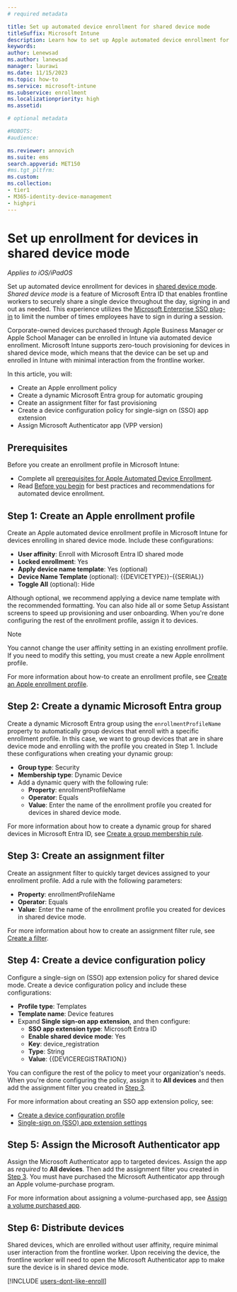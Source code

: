 ```yaml
---
# required metadata

title: Set up automated device enrollment for shared device mode 
titleSuffix: Microsoft Intune
description: Learn how to set up Apple automated device enrollment for iOS/iPadOS devices in shared device mode, a feature of Microsoft Entra.    
keywords:
author: Lenewsad
ms.author: lanewsad
manager: laurawi
ms.date: 11/15/2023
ms.topic: how-to
ms.service: microsoft-intune
ms.subservice: enrollment
ms.localizationpriority: high
ms.assetid: 

# optional metadata

#ROBOTS:
#audience:

ms.reviewer: annovich 
ms.suite: ems
search.appverid: MET150
#ms.tgt_pltfrm:
ms.custom: 
ms.collection:
- tier1
- M365-identity-device-management
- highpri
---  
```


# Set up enrollment for devices in shared device mode  

*Applies to iOS/iPadOS*  

Set up automated device enrollment for devices in [shared device mode](/azure/active-directory/develop/msal-ios-shared-devices). *Shared device mode* is a feature of Microsoft Entra ID that enables frontline workers to securely share a single device throughout the day, signing in and out as needed. This experience utilizes the [Microsoft Enterprise SSO plug-in](../configuration/use-enterprise-sso-plug-in-ios-ipados-with-intune.md) to limit the number of times employees have to sign in during a session.      

Corporate-owned devices purchased through Apple Business Manager or Apple School Manager can be enrolled in Intune via automated device enrollment.  Microsoft Intune supports zero-touch provisioning for devices in shared device mode, which means that the device can be set up and enrolled in Intune with minimal interaction from the frontline worker.     

In this article, you will:  

* Create an Apple enrollment policy
* Create a dynamic Microsoft Entra group for automatic grouping
* Create an assignment filter for fast provisioning
* Create a device configuration policy for single-sign on (SSO) app extension
* Assign Microsoft Authenticator app (VPP version)     

## Prerequisites 
Before you create an enrollment profile in Microsoft Intune:  

* Complete all [prerequisites for Apple Automated Device Enrollment](device-enrollment-program-enroll-ios.md#prerequisites).  
* Read [Before you begin](device-enrollment-program-enroll-ios.md#before-you-begin) for best practices and recommendations for automated device enrollment.  

## Step 1: Create an Apple enrollment profile  
Create an Apple automated device enrollment profile in Microsoft Intune for devices enrolling in shared device mode. Include these configurations:    
* **User affinity**: Enroll with Microsoft Entra ID shared mode  
* **Locked enrollment**: Yes  
* **Apply device name template**: Yes (optional)  
* **Device Name Template** (optional): {{DEVICETYPE}}-{{SERIAL}}   
* **Toggle All** (optional): Hide 

 Although optional, we recommend applying a device name template with the recommended formatting. You can also hide all or some Setup Assistant screens to speed up provisioning and user onboarding. When you're done configuring the rest of the enrollment profile, assign it to devices. 

  > [!NOTE]
  > You cannot change the user affinity setting in an existing enrollment profile. If you need to modify this setting, you must create a new Apple enrollment profile.

 For more information about how-to create an enrollment profile, see [Create an Apple enrollment profile](device-enrollment-program-enroll-ios.md#create-an-apple-enrollment-profile).  

<a name='step-2-create-a-dynamic-azure-ad-group'></a>

## Step 2: Create a dynamic Microsoft Entra group
Create a dynamic Microsoft Entra group using the `enrollmentProfileName` property to automatically group devices that enroll with a specific enrollment profile. In this case, we want to group devices that are in share device mode and enrolling with the profile you created in Step 1. Include these configurations when creating your dynamic group:  
* **Group type**: Security
* **Membership type**: Dynamic Device  
* Add a dynamic query with the following rule: 
    * **Property**: enrollmentProfileName
    * **Operator**: Equals
    * **Value**: Enter the name of the enrollment profile you created for devices in shared device mode. 

For more information about how to create a dynamic group for shared devices in Microsoft Entra ID, see [Create a group membership rule](/azure/active-directory/enterprise-users/groups-create-rule#to-create-a-group-membership-rule).  

## Step 3: Create an assignment filter

Create an assignment filter to quickly target devices assigned to your enrollment profile. Add a rule with the following parameters:   
* **Property**: enrollmentProfileName  
* **Operator**: Equals
* **Value**: Enter the name of the enrollment profile you created for devices in shared device mode.  

For more information about how to create an assignment filter rule, see [Create a filter](../fundamentals/filters.md#prerequisites).  

## Step 4: Create a device configuration policy
Configure a single-sign on (SSO) app extension policy for shared device mode. Create a device configuration policy and include these configurations:   
* **Profile type**: Templates
* **Template name**: Device features
* Expand **Single sign-on app extension**, and then configure:    
    * **SSO app extension type**: Microsoft Entra ID
    * **Enable shared device mode**: Yes  
    * **Key**: device_registration
    * **Type**: String
    * **Value**: {{DEVICEREGISTRATION}} 

You can configure the rest of the policy to meet your organization's needs. When you're done configuring the policy, assign it to **All devices** and then add the assignment filter you created in [Step 3](#step-3-create-an-assignment-filter).  

For more information about creating an SSO app extension policy, see:  
* [Create a device configuration profile](../configuration/device-features-configure.md#create-the-profile)  
* [Single-sign on (SSO) app extension settings](../configuration/device-features-configure.md#single-sign-on-sso)  

## Step 5: Assign the Microsoft Authenticator app
Assign the Microsoft Authenticator app to targeted devices. Assign the app as *required* to **All devices**. Then add the assignment filter you created in [Step 3](#step-3-create-an-assignment-filter). You must have purchased the Microsoft Authenticator app through an Apple volume-purchase program.      

For more information about assigning a volume-purchased app, see [Assign a volume purchased app](../apps/vpp-apps-ios.md#assign-a-volume-purchased-app).    

## Step 6: Distribute devices   

Shared devices, which are enrolled without user affinity, require minimal user interaction from the frontline worker. Upon receiving the device, the frontline worker will need to open the Microsoft Authenticator app to make sure the device is in shared device mode.   

[!INCLUDE [users-dont-like-enroll](../includes/users-dont-like-enroll.md)]  
